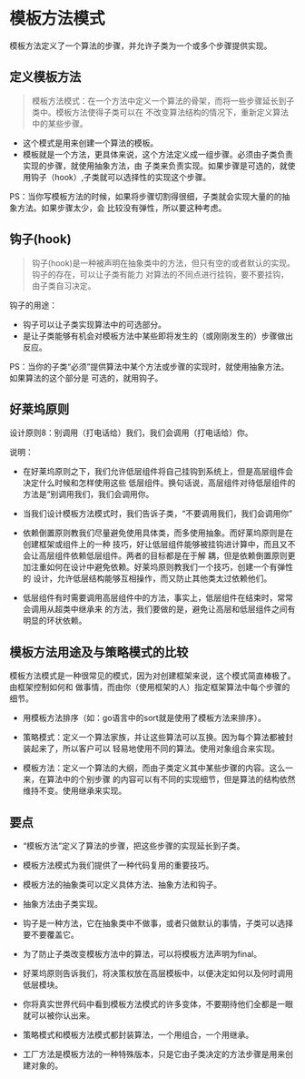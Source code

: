 # 模板方法模式
模板方法定义了一个算法的步骤，并允许子类为一个或多个步骤提供实现。

## 定义模板方法

>模板方法模式：在一个方法中定义一个算法的骨架，而将一些步骤延长到子类中。模板方法使得子类可以在
不改变算法结构的情况下，重新定义算法中的某些步骤。

* 这个模式是用来创建一个算法的模板。
* 模板就是一个方法，更具体来说，这个方法定义成一组步骤。必须由子类负责实现的步骤，就使用抽象方法，由
子类来负责实现。如果步骤是可选的，就使用钩子（hook）,子类就可以选择性的实现这个步骤。

PS：当你写模板方法的时候，如果将步骤切割得很细，子类就会实现大量的的抽象方法。如果步骤太少，会
比较没有弹性，所以要这种考虑。

## 钩子(hook)

>钩子(hook)是一种被声明在抽象类中的方法，但只有空的或者默认的实现。钩子的存在，可以让子类有能力
对算法的不同点进行挂钩，要不要挂钩，由子类自习决定。

钩子的用途：
* 钩子可以让子类实现算法中的可选部分。
* 是让子类能够有机会对模板方法中某些即将发生的（或刚刚发生的）步骤做出反应。

PS：当你的子类“必须”提供算法中某个方法或步骤的实现时，就使用抽象方法。如果算法的这个部分是
可选的，就用钩子。


## 好莱坞原则

设计原则8：别调用（打电话给）我们，我们会调用（打电话给）你。

说明：

* 在好莱坞原则之下，我们允许低层组件将自己挂钩到系统上，但是高层组件会决定什么时候和怎样使用这些
低层组件。换句话说，高层组件对待低层组件的方法是“别调用我们，我们会调用你。

* 当我们设计模板方法模式时，我们告诉子类，“不要调用我们，我们会调用你”

* 依赖倒置原则教我们尽量避免使用具体类，而多使用抽象。而好莱坞原则是在创建框架或组件上的一种
技巧，好让低层组件能够被挂钩进计算中，而且又不会让高层组件依赖低层组件。两者的目标都是在于解
耦，但是依赖倒置原则更加注重如何在设计中避免依赖。好莱坞原则教我们一个技巧，创建一个有弹性的
设计，允许低层结构能够互相操作，而又防止其他类太过依赖他们。

* 低层组件有时需要调用高层组件中的方法，事实上，低层组件在结束时，常常会调用从超类中继承来
的方法，我们要做的是，避免让高层和低层组件之间有明显的环状依赖。


## 模板方法用途及与策略模式的比较

模板方法模式是一种很常见的模式，因为对创建框架来说，这个模式简直棒极了。由框架控制如何和
做事情，而由你（使用框架的人）指定框架算法中每个步骤的细节。

* 用模板方法排序（如：go语言中的sort就是使用了模板方法来排序）。

* 策略模式：定义一个算法家族，并让这些算法可以互换。因为每个算法都被封装起来了，所以客户可以
轻易地使用不同的算法。使用对象组合来实现。

* 模板方法：定义一个算法的大纲，而由子类定义其中某些步骤的内容。这么一来，在算法中的个别步骤
的内容可以有不同的实现细节，但是算法的结构依然维持不变。使用继承来实现。

## 要点

* “模板方法”定义了算法的步骤，把这些步骤的实现延长到子类。

* 模板方法模式为我们提供了一种代码复用的重要技巧。

* 模板方法的抽象类可以定义具体方法、抽象方法和钩子。

* 抽象方法由子类实现。

* 钩子是一种方法，它在抽象类中不做事，或者只做默认的事情，子类可以选择要不要覆盖它。

* 为了防止子类改变模板方法中的算法，可以将模板方法声明为final。

* 好莱坞原则告诉我们，将决策权放在高层模板中，以便决定如何以及何时调用低层模块。

* 你将真实世界代码中看到模板方法模式的许多变体，不要期待他们全都是一眼就可以被你认出来。

* 策略模式和模板方法模式都封装算法，一个用组合，一个用继承。

* 工厂方法是模板方法的一种特殊版本，只是它由子类决定的方法步骤是用来创建对象的。